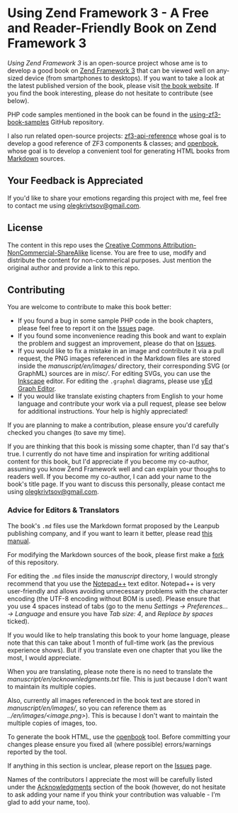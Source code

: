# Using Zend Framework 3 - A Free and Reader-Friendly Book on Zend Framework 3

*Using Zend Framework 3* is an open-source project whose ame is to develop a good book on [Zend Framework 3](https://framework.zend.com/about) that can be viewed well on any-sized device (from smartphones to desktops). If you want to take a look at the latest published version of the book, please visit [the book website](https://olegkrivtsov.github.io/using-zend-framework-3-book/html). If you find the book interesting, please do not hesitate to contribute (see below).

PHP code samples mentioned in the book can be found in the [using-zf3-book-samples](https://github.com/olegkrivtsov/using-zf3-book-samples) GitHub repository. 

I also run related open-source projects: [zf3-api-reference](https://github.com/olegkrivtsov/zf3-api-reference) whose goal is to develop a good reference of ZF3 components & classes; and [openbook](https://github.com/olegkrivtsov/openbook), whose goal is to develop a convenient tool for generating HTML books from [Markdown](https://en.wikipedia.org/wiki/Markdown) sources.

## Your Feedback is Appreciated

If you'd like to share your emotions regarding this project with me, feel free to contact me using olegkrivtsov@gmail.com.

## License

The content in this repo uses the [Creative Commons Attribution-NonCommercial-ShareAlike](https://creativecommons.org/licenses/by-nc-sa/4.0/) license. You are free to use, modify and distribute the content for non-commerical purposes. Just mention the original author and provide a link to this repo.

## Contributing

You are welcome to contribute to make this book better:

  * If you found a bug in some sample PHP code in the book chapters, please feel free to report it on the [Issues](https://github.com/olegkrivtsov/using-zend-framework-3-book/issues) page.
  * If you found some inconvenience reading this book and want to explain the problem and suggest an improvement, please do that on [Issues](https://github.com/olegkrivtsov/using-zend-framework-3-book/issues). 
  * If you would like to fix a mistake in an image and contribute it via a pull request, the PNG images referenced in the Markdown files are stored inside the *manuscript/en/images/* directory, their corresponding SVG (or GraphML) sources are in *misc/*. For editing SVGs, you can use the [Inkscape](https://inkscape.org/ru/download/) editor. For editing the `.graphml` diagrams, please use [yEd Graph Editor](https://www.yworks.com/products/yed).
  * If you would like translate existing chapters from English to your home language and contribute your work via a pull request, please see below for additional instructions. Your help is highly appreciated!
  
If you are planning to make a contribution, please ensure you'd carefully checked you changes (to save my time).

If you are thinking that this book is missing some chapter, than I'd say that's true. I currently do not have time and inspiration for writing additional content for this book, but I'd appreciate if you become my co-author, assuming you know Zend Framework well and can explain your thoughs to readers well. If you become my co-author, I can add your name to the book's title page. If you want to discuss this personally, please contact me using olegkrivtsov@gmail.com.
  
### Advice for Editors & Translators

The book's `.md` files use the Markdown format proposed by the Leanpub publishing company, and if you want to learn it better, please read [this manual](https://leanpub.com/help/manual). 
  
For modifying the Markdown sources of the book, please first make a [fork](https://help.github.com/articles/fork-a-repo/) of this repository. 

For editing the `.md` files inside the *manuscript* directory, I would strongly recommend that you use the [Notepad++](https://notepad-plus-plus.org/) text editor. Notepad++ is very user-friendly and allows avoiding unnecessary problems with the character encoding (the UTF-8 encoding without BOM is used). Please ensure that you use 4 spaces instead of tabs (go to the menu *Settings -> Preferences... -> Language* and ensure you have *Tab size: 4*, and *Replace by spaces* ticked).  

If you would like to help translating this book to your home language, please note that this can take about 1 month of full-time work (as the previous experience shows). But if you translate even one chapter that you like the most, I would appreciate.

When you are translating, please note there is no need to translate the *manuscript/en/acknownledgments.txt* file. This is just because I don't want to maintain its multiple copies. 

Also, currently all images referenced in the book text are stored in *manuscript/en/images/*, so you can reference them as *../en/images/<image.png>*). This is because I don't want to maintain the multiple copies of images, too.

To generate the book HTML, use the [openbook](https://github.com/olegkrivtsov/openbook) tool. Before committing your changes please ensure you fixed all (where possible) errors/warnings reported by the tool.

If anything in this section is unclear, please report on the [Issues](https://github.com/olegkrivtsov/using-zend-framework-3-book/issues) page.

Names of the contributors I appreciate the most will be carefully listed under the [Acknowledgments](https://olegkrivtsov.github.io/using-zend-framework-3-book/html/en/Acknowledgments.html) section of the book (however, do not hesitate to ask adding your name if you think your contribution was valuable - I'm glad to add your name, too). 
